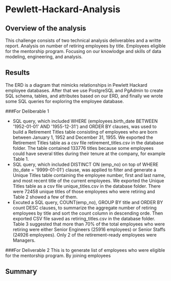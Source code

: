 # Pewlett-Hackard-Analysis

## Overview of the analysis
This challenge consists of two technical analysis deliverables and a writte report. Analysis on number of retiring employees by title. Employees eligible for the mentorship program. Focusing on our knowlodge and skills of data modeling, engineering, and analysis.

## Results
The ERD is a diagram that mimicks relationships in Pewlett Hackard employee databases. After that we use PostgreSQL and PgAdmin to create SQL schema, tables, and attributes based on our ERD, and finally we wrote some SQL queries for exploring the employee database. 

###For Deliberable 1 
- SQL query, which included WHERE (employees.birth_date BETWEEN '1952-01-01' AND '1955-12-31') and ORDER BY clauses, was used to build a Retirement Titles table consisting of employees who are born between January 1, 1952 and December 31, 1955. We exported the Retirement Titles table as a csv file retirement_titles.csv in the database folder. The table contained 133776 titles because some employees could have several titles during their tenure at the company, for example Table 1.
- SQL query, which included DISTINCT ON (emp_no) on top of WHERE (to_date = '9999-01-01') clause, was applied to filter and generate a Unique Titles table containing the employee number, first and last name, and most recent title of the current employees. We exported the Unique Titles table as a csv file unique_titles.csv in the database folder. There were 72458 unique titles of those employees who were retiring and Table 2 showed a few of them.
- Excuted a SQL query, COUNT(emp_no), GROUP BY title and ORDER BY count DESC clauses, to summarize the aggregate number of retiring employees by title and sort the count column in descending orde. Then exported CSV file saved as retiring_titles.csv in the database folder. Table 3 suggested that more than 70% of the total employees who were retiring were either Senior Engineers (25916 employees) or Senior Staffs (24926 employees). Only 2 of the retirement-ready employees were Managers.

###For Deliverable 2 
This is to generate list of employees who were eligible for the mentorship program. By joining employees
## Summary
